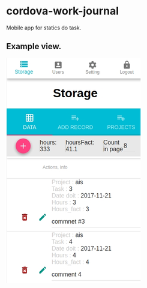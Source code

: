 # cordova-work-journal

Mobile app for statics do task.

## Example view.

![Work jornal screenshot](https://raw.githubusercontent.com/eagle7410/com.cordova.work.journal/master/tab_data.jpg)
